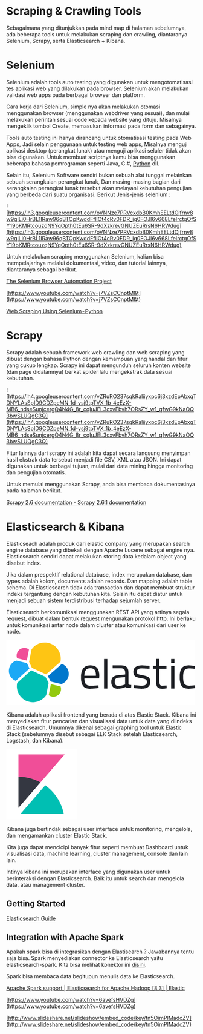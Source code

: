 # Scraping & Crawling Tools

Sebagaimana yang ditunjukkan pada mind map di halaman sebelumnya, ada beberapa tools untuk melakukan scraping dan crawling, diantaranya Selenium, Scrapy, serta Elasticsearch + Kibana.

# Selenium

Selenium adalah tools auto testing yang digunakan untuk mengotomatisasi tes aplikasi web yang dilakukan pada browser. Selenium akan melakukan validasi web apps pada berbagai browser dan platform.

Cara kerja dari Selenium, simple nya akan melakukan otomasi menggunakan browser (menggunakan webdriver yang sesuai), dan mulai melakukan perintah sesuai code kepada website yang dituju. Misalnya mengeklik tombol Create, memasukan informasi pada form dan sebagainya.

Tools auto testing ini hanya dirancang untuk otomatisasi testing pada Web Apps, Jadi selain penggunaan untuk testing web apps, Misalnya menguji aplikasi desktop (perangkat lunak) atau menguji aplikasi seluler tidak akan bisa digunakan. Untuk membuat scriptnya kamu bisa menggunakan beberapa bahasa pemrograman seperti Java, C #, [Python](https://www.jagoanhosting.com/blog/bahasa-pemrograman-memahami-perulangan-dalam-bahasa-python/) dll.

Selain itu, Selenium Software sendiri bukan sebuah alat tunggal melainkan sebuah serangkaian perangkat lunak, Dan masing-masing bagian dari serangkaian perangkat lunak tersebut akan melayani kebutuhan pengujian yang berbeda dari suatu organisasi. Berikut Jenis-jenis selenium :

![https://lh3.googleusercontent.com/oVNNze7PRVcxdbB0KmhEELtdOjfrnv8w9qILi0HrBL1IRaw96qBTOpKwddFfllOt4cRv0FDR_ig0FOJl6v668LfeIrctgOfSY19bKMRtcouzqN9YqOpth0tEu6SR-9dXzkrevGNUZEuRrsN6HRWdug](https://lh3.googleusercontent.com/oVNNze7PRVcxdbB0KmhEELtdOjfrnv8w9qILi0HrBL1IRaw96qBTOpKwddFfllOt4cRv0FDR_ig0FOJl6v668LfeIrctgOfSY19bKMRtcouzqN9YqOpth0tEu6SR-9dXzkrevGNUZEuRrsN6HRWdug)

Untuk melakukan scraping menggunakan Selenium, kalian bisa mempelajarinya melalui dokumentasi, video, dan tutorial lainnya, diantaranya sebagai berikut.

[The Selenium Browser Automation Project](https://www.selenium.dev/documentation/)

[https://www.youtube.com/watch?v=j7VZsCCnptM&t](https://www.youtube.com/watch?v=j7VZsCCnptM&t)

[Web Scraping Using Selenium - Python](https://towardsdatascience.com/web-scraping-using-selenium-python-8a60f4cf40ab)

# Scrapy

Scrapy adalah sebuah framework web crawling dan web scraping yang dibuat dengan bahasa Python dengan kemampuan yang handal dan fitur yang cukup lengkap. Scrapy ini dapat mengunduh seluruh konten website (dan page didalamnya) berkat spider lalu mengekstrak data sesuai kebutuhan.

![https://lh4.googleusercontent.com/vZRuRO237sqkRaliiyxpc6j3xzdEpAbxqTDNYLAsSpID9CDZpeMN_1d-vsj9tpTVX_1b_4eEzX-MB6_ndseSunjcergQ4N4G_8r_cqIuJEL3cxvFbvh7ORsZY_w1_qfwG9kNaOQ3bwSLUQgC3Q](https://lh4.googleusercontent.com/vZRuRO237sqkRaliiyxpc6j3xzdEpAbxqTDNYLAsSpID9CDZpeMN_1d-vsj9tpTVX_1b_4eEzX-MB6_ndseSunjcergQ4N4G_8r_cqIuJEL3cxvFbvh7ORsZY_w1_qfwG9kNaOQ3bwSLUQgC3Q)

Fitur lainnya dari scrapy ini adalah kita dapat secara langsung menyimpan hasil ekstrak data tersebut menjadi file CSV, XML atau JSON. Ini dapat digunakan untuk berbagai tujuan, mulai dari data mining hingga monitoring dan pengujian otomatis.

Untuk memulai menggunakan Scrapy, anda bisa membaca dokumentasinya pada halaman berikut.

[Scrapy 2.6 documentation - Scrapy 2.6.1 documentation](https://docs.scrapy.org/en/latest/)

# Elasticsearch & Kibana

Elasticseach adalah produk dari elastic company yang merupakan search engine database yang dibekali dengan Apache Lucene sebagai engine nya. Elasticsearch sendiri dapat melakukan storing data kedalam object yang disebut index.

Jika dalam prespektif relational database, index merupakan database, dan types adalah kolom, documents adalah records. Dan mapping adalah table schema. Di Elasticsearch tidak ada transaction dan dapat membuat struktur indeks tergantung dengan kebutuhan kita. Selain itu dapat diatur untuk menjadi sebuah sistem terdistribusi terhadap sejumlah server.

Elasticsearch berkomunikasi menggunakan REST API yang artinya segala request, dibuat dalam bentuk request mengunakan protokol http. Ini berlaku untuk komunikasi antar node dalam cluster atau komunikasi dari user ke node.

![Untitled](Scraping%20&%20Crawling%20Tools%203637dc166ffc481492360f18b6d10640/Untitled.png)

Kibana adalah aplikasi frontend yang berada di atas Elastic Stack. Kibana ini menyediakan fitur pencarian dan visualisasi data untuk data yang diindeks di Elasticsearch. Umumnya dikenal sebagai graphing tool untuk Elastic Stack (sebelumnya disebut sebagai ELK Stack setelah Elasticsearch, Logstash, dan Kibana).

![Untitled](Scraping%20&%20Crawling%20Tools%203637dc166ffc481492360f18b6d10640/Untitled%201.png)

Kibana juga bertindak sebagai user interface untuk monitoring, mengelola, dan mengamankan cluster Elastic Stack.

Kita juga dapat mencicipi banyak fitur seperti membuat Dashboard untuk visualisasi data, machine learning, cluster management, console dan lain lain.

Intinya kibana ini merupakan interface yang digunakan user untuk berinteraksi dengan Elasticsearch. Baik itu untuk search dan mengelola data, atau management cluster.

## Getting Started

[Elasticsearch Guide](https://www.elastic.co/guide/en/elasticsearch/reference/current/index.html)

## Integration with Apache Spark

Apakah spark bisa di integrasikan dengan Elastisearch ? Jawabannya tentu saja bisa. Spark menyediakan connector ke Elasticsearch yaitu elasticsearch-spark. Kita bisa melihat konektor ini [disini](https://mvnrepository.com/artifact/org.elasticsearch/elasticsearch-spark-20).

Spark bisa membaca data begitupun menulis data ke Elasticsearch.

[Apache Spark support | Elasticsearch for Apache Hadoop [8.3] | Elastic](http://elastic.co/guide/en/elasticsearch/hadoop/current/spark.html)

[https://www.youtube.com/watch?v=6avefsHVDZg](https://www.youtube.com/watch?v=6avefsHVDZg)

[http://www.slideshare.net/slideshow/embed_code/key/tn5OimPIMadcZV](http://www.slideshare.net/slideshow/embed_code/key/tn5OimPIMadcZV)
